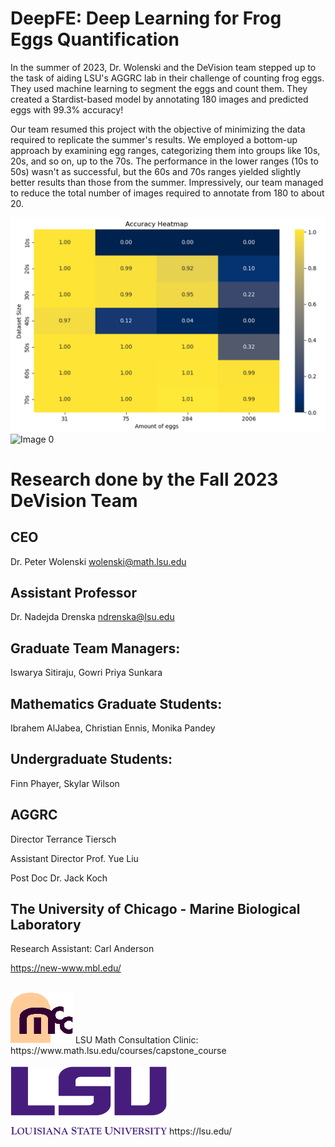 # DeepFE: Deep Learning for Frog Eggs Quantification

In the summer of 2023, Dr. Wolenski and the DeVision team stepped up to the task of aiding LSU's AGGRC lab in their challenge of counting frog eggs. They used machine learning to segment the eggs and count them. They created a Stardist-based model by annotating 180 images and predicted eggs with 99.3% accuracy!

Our team resumed this project with the objective of minimizing the data required to replicate the summer's results. We employed a bottom-up approach by examining egg ranges, categorizing them into groups like 10s, 20s, and so on, up to the 70s. The performance in the lower ranges (10s to 50s) wasn't as successful, but the 60s and 70s ranges yielded slightly better results than those from the summer. Impressively, our team managed to reduce the total number of images required to annotate from 180 to about 20.

![Image 0](images/Heatmap.png)
![Image 0](images/prediction_test0.png)

# Research done by the Fall 2023 DeVision Team
## CEO
Dr. Peter Wolenski wolenski@math.lsu.edu

## Assistant Professor
Dr. Nadejda Drenska ndrenska@lsu.edu

## Graduate Team Managers:
Iswarya Sitiraju, Gowri Priya Sunkara

## Mathematics Graduate Students:

Ibrahem AlJabea, Christian Ennis, Monika Pandey

## Undergraduate Students:

Finn Phayer, Skylar Wilson

## AGGRC

Director Terrance Tiersch

Assistant Director Prof. Yue Liu

Post Doc Dr. Jack Koch

## The University of Chicago - Marine Biological Laboratory

Research Assistant: Carl Anderson

https://new-www.mbl.edu/
<br>
<br>

<img src="images/mcclogo.gif" alt="Image 2" width="100">
LSU Math Consultation Clinic:<br>
https://www.math.lsu.edu/courses/capstone_course
<br>
<br>

<img src="images/lsulogo.png" alt="Image 1" width="250">
https://lsu.edu/
